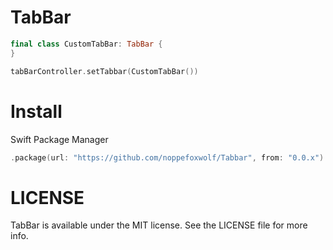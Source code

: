 # TabBar

```swift
final class CustomTabBar: TabBar {
}
```

```swift
tabBarController.setTabbar(CustomTabBar())
```

# Install

Swift Package Manager

```swift
.package(url: "https://github.com/noppefoxwolf/Tabbar", from: "0.0.x")
```

# LICENSE

TabBar is available under the MIT license. See the LICENSE file for more info.